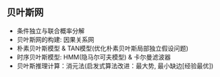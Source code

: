 ## 

## 贝叶斯网
+ 条件独立与联合概率分解
+ 贝叶斯网的构建: 因果关系网
+ 朴素贝叶斯模型 & TAN模型(优化朴素贝叶斯局部独立假设问题)
+ 时序贝叶斯模型: HMM(隐马尔可夫模型) & 卡尔曼滤波器
+ 贝叶斯推理计算：消元法(启发式算法改进：最大势, 最小缺边[经验最优])
